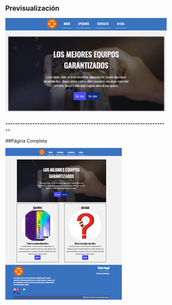 ## Previsualización

![Imagen del programa](https://github.com/Roger-Vergara/Proyectos-Web-Sin-Frameworks/blob/main/Phones%20Market/Fotos%20del%20Sitio/captura-1.png)

### -------------------------------------------------------------------

##Página Completa

![Imagen del programa2](https://github.com/Roger-Vergara/Proyectos-Web-Sin-Frameworks/blob/main/Phones%20Market/Fotos%20del%20Sitio/completo.png)
